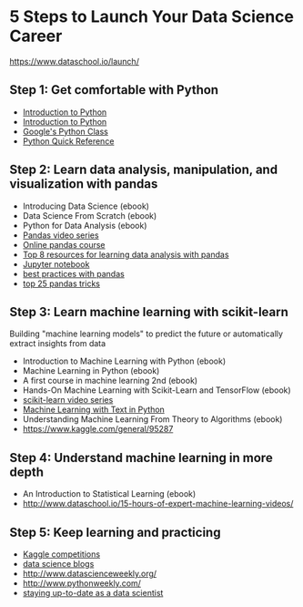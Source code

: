 # 5 Steps to Launch Your Data Science Career

https://www.dataschool.io/launch/


## Step 1: Get comfortable with Python

- [Introduction to Python](https://www.datacamp.com/courses/intro-to-python-for-data-science)
- [Introduction to Python](http://introtopython.org/)
- [Google's Python Class](https://developers.google.com/edu/python/)
- [Python Quick Reference](http://www.dataschool.io/python-quick-reference/)


## Step 2: Learn data analysis, manipulation, and visualization with pandas

- Introducing Data Science (ebook)
- Data Science From Scratch (ebook)
- Python for Data Analysis (ebook)
- [Pandas video series](http://www.dataschool.io/easier-data-analysis-with-pandas/)
- [Online pandas course](https://www.datacamp.com/courses/analyzing-police-activity-with-pandas)
- [Top 8 resources for learning data analysis with pandas](https://www.dataschool.io/best-python-pandas-resources/)
- [Jupyter notebook](https://nbviewer.jupyter.org/github/justmarkham/pandas-videos/blob/master/pandas.ipynb)
- [best practices with pandas](https://www.dataschool.io/data-science-best-practices-with-pandas/)
- [top 25 pandas tricks](https://www.dataschool.io/python-pandas-tricks/)


## Step 3: Learn machine learning with scikit-learn

Building "machine learning models" to predict the future or automatically extract insights from data

- Introduction to Machine Learning with Python (ebook)
- Machine Learning in Python (ebook)
- A first course in machine learning 2nd (ebook)
- Hands-On Machine Learning with Scikit-Learn and TensorFlow (ebook)
- [scikit-learn video series](http://www.dataschool.io/machine-learning-with-scikit-learn/)
- [Machine Learning with Text in Python](https://www.dataschool.io/learn/)
- Understanding Machine Learning From Theory to Algorithms (ebook)
- https://www.kaggle.com/general/95287


## Step 4: Understand machine learning in more depth

- An Introduction to Statistical Learning (ebook)
- http://www.dataschool.io/15-hours-of-expert-machine-learning-videos/


## Step 5: Keep learning and practicing

- [Kaggle competitions](https://www.kaggle.com/competitions)
- [data science blogs](http://www.datatau.com/)
- http://www.datascienceweekly.org/
- http://www.pythonweekly.com/
- [staying up-to-date as a data scientist](https://www.youtube.com/watch?v=-9X_4lijXZI)
